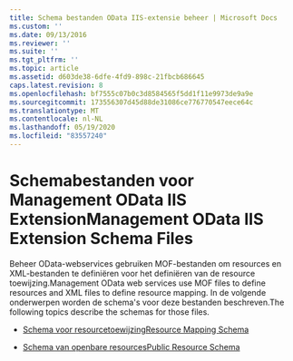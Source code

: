 ```yaml
---
title: Schema bestanden OData IIS-extensie beheer | Microsoft Docs
ms.custom: ''
ms.date: 09/13/2016
ms.reviewer: ''
ms.suite: ''
ms.tgt_pltfrm: ''
ms.topic: article
ms.assetid: d603de38-6dfe-4fd9-898c-21fbcb686645
caps.latest.revision: 8
ms.openlocfilehash: bf7555c07b0c3d8584565f5dd1f11e9973de9a9e
ms.sourcegitcommit: 173556307d45d88de31086ce776770547eece64c
ms.translationtype: MT
ms.contentlocale: nl-NL
ms.lasthandoff: 05/19/2020
ms.locfileid: "83557240"
---
```

# <a name="management-odata-iis-extension-schema-files"></a><span data-ttu-id="44f20-102">Schemabestanden voor Management OData IIS Extension</span><span class="sxs-lookup"><span data-stu-id="44f20-102">Management OData IIS Extension Schema Files</span></span>

<span data-ttu-id="44f20-103">Beheer OData-webservices gebruiken MOF-bestanden om resources en XML-bestanden te definiëren voor het definiëren van de resource toewijzing.</span><span class="sxs-lookup"><span data-stu-id="44f20-103">Management OData web services use MOF files to define resources and XML files to define resource mapping.</span></span> <span data-ttu-id="44f20-104">In de volgende onderwerpen worden de schema's voor deze bestanden beschreven.</span><span class="sxs-lookup"><span data-stu-id="44f20-104">The following topics describe the schemas for those files.</span></span>

- [<span data-ttu-id="44f20-105">Schema voor resourcetoewijzing</span><span class="sxs-lookup"><span data-stu-id="44f20-105">Resource Mapping Schema</span></span>](./resource-mapping-schema.md)

- [<span data-ttu-id="44f20-106">Schema van openbare resources</span><span class="sxs-lookup"><span data-stu-id="44f20-106">Public Resource Schema</span></span>](./public-resource-schema.md)
